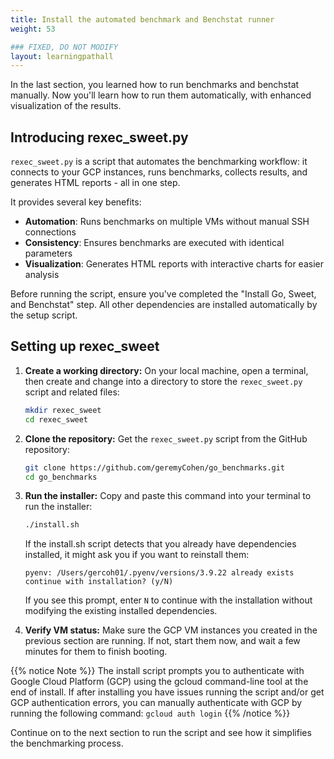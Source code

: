 ```yaml
---
title: Install the automated benchmark and Benchstat runner
weight: 53

### FIXED, DO NOT MODIFY
layout: learningpathall
---
```


In the last section, you learned how to run benchmarks and benchstat manually. Now you'll learn how to run them automatically, with enhanced visualization of the results.

## Introducing rexec_sweet.py

`rexec_sweet.py` is a script that automates the benchmarking workflow: it connects to your GCP instances, runs benchmarks, collects results, and generates HTML reports - all in one step.

It provides several key benefits:

- **Automation**: Runs benchmarks on multiple VMs without manual SSH connections
- **Consistency**: Ensures benchmarks are executed with identical parameters
- **Visualization**: Generates HTML reports with interactive charts for easier analysis

Before running the script, ensure you've completed the "Install Go, Sweet, and Benchstat" step. All other dependencies are installed automatically by the setup script.

## Setting up rexec_sweet

1. **Create a working directory:** On your local machine, open a terminal, then create and change into a directory to store the `rexec_sweet.py` script and related files:

   ```bash
   mkdir rexec_sweet
   cd rexec_sweet
   ```
   
2. **Clone the repository:** Get the `rexec_sweet.py` script from the GitHub repository:

   ```bash
   git clone https://github.com/geremyCohen/go_benchmarks.git
   cd go_benchmarks
   ```

3. **Run the installer:** Copy and paste this command into your terminal to run the installer:

   ```bash
   ./install.sh
   ```

   If the install.sh script detects that you already have dependencies installed, it might ask you if you want to reinstall them:

   ```output
   pyenv: /Users/gercoh01/.pyenv/versions/3.9.22 already exists
   continue with installation? (y/N)
   ```

   If you see this prompt, enter `N` to continue with the installation without modifying the existing installed dependencies.

4. **Verify VM status:** Make sure the GCP VM instances you created in the previous section are running. If not, start them now, and wait a few minutes for them to finish booting.

{{% notice Note %}}
The install script prompts you to authenticate with Google Cloud Platform (GCP) using the gcloud command-line tool at the end of install. If after installing you have issues running the script and/or get GCP authentication errors, you can manually authenticate with GCP by running the following command: `gcloud auth login`
{{% /notice %}}   


Continue on to the next section to run the script and see how it simplifies the benchmarking process.
